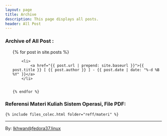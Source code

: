 ```yaml
---
layout: page
title: Archive
description: This page displays all posts.
header: All Post
---
```


### Archive of All Post : 
<!-- 
*********************************************
FOR FD 2022  
*********************************************
-->

<!-- 
*********************************************
EXPERIMENT 2 : ??
*********************************************
-->
<!-- { if post.title == "Cybercrime Forensik Digital -" } -->
<ul>
    {% for post in site.posts %}

        <li>
            <a href="{{ post.url | prepend: site.baseurl }}">{{ post.title }} [ {{ post.author }} ] - {{ post.date | date: "%-d %B %Y" }}</a>
        </li>


    {% endfor %}
</ul>

### Referensi Materi Kuliah Sistem Operasi, File PDF:

    {% include files_colec.html folder="reff/materi" %}



***
By: Ikhwan@fedora37.linux